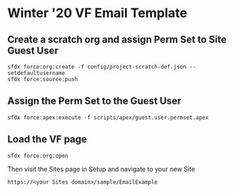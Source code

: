 # Winter '20 VF Email Template

## Create a scratch org and assign Perm Set to Site Guest User
```
sfdx force:org:create -f config/project-scratch-def.json --setdefaultusername
sfdx force:source:push
```

## Assign the Perm Set to the Guest User

```
sfdx force:apex:execute -f scripts/apex/guest.user.permset.apex
```

## Load the VF page

```
sfdx force:org:open
```
Then visit the Sites page in Setup and navigate to your new Site
```
https://<your Sites domain>/sample/EmailExample
``` 
